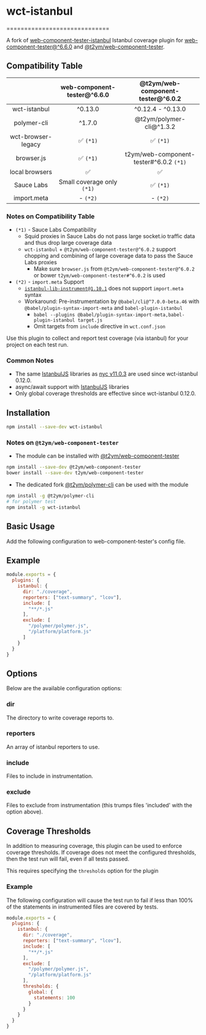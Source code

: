 # wct-istanbul
=============================

A fork of [web-component-tester-istanbul](https://github.com/thedeeno/web-component-tester-istanbul) Istanbul coverage plugin for [web-component-tester@^6.6.0](https://www.npmjs.com/package/web-component-tester) and [@t2ym/web-component-tester](https://github.com/t2ym/web-component-tester/tree/wct6-plugin-scoped).

## Compatibility Table

|                | web-component-tester@^6.6.0 | @t2ym/web-component-tester@^6.0.2 |
|:--------------:|:---------------------------:|:---------------------------------:|
| wct-istanbul   | ^0.13.0                     | ^0.12.4 - ^0.13.0                 |
| polymer-cli    | ^1.7.0                      | @t2ym/polymer-cli@^1.3.2          |
| wct-browser-legacy | ✅ `(*1)`               | ✅ `(*1)`                        |
| browser.js     | ✅ `(*1)`                | t2ym/web-component-tester#^6.0.2 `(*1)` |
| local browsers | ✅                          | ✅                                |
| Sauce Labs     | Small coverage only `(*1)`    | ✅ `(*1)`                       |
| import.meta    | - `(*2)`                      | - `(*2)`                        |

### Notes on Compatibility Table
- `(*1)` - Sauce Labs Compatibility
  - Squid proxies in Sauce Labs do not pass large socket.io traffic data and thus drop large coverage data
  - `wct-istanbul` + `@t2ym/web-component-tester@^6.0.2` support chopping and combining of large coverage data to pass the Sauce Labs proxies
    - Make sure `browser.js` from `@t2ym/web-component-tester@^6.0.2` or bower `t2ym/web-component-tester#^6.0.2` is used
- `(*2)` - `import.meta` Support
  - [`istanbul-lib-instrument@1.10.1`](https://www.npmjs.com/package/istanbul-lib-instrument) does not support `import.meta` syntax
  - Workaround: Pre-instrumentation by `@babel/cli@^7.0.0-beta.46` with `@babel/plugin-syntax-import-meta` and `babel-plugin-istanbul`
    - `babel --plugins @babel/plugin-syntax-import-meta,babel-plugin-istanbul target.js`
    - Omit targets from `include` directive in `wct.conf.json`

Use this plugin to collect and report test coverage (via istanbul) for
your project on each test run.

### Common Notes
- The same [IstanbulJS](https://github.com/istanbuljs/istanbuljs) libraries as [nyc v11.0.3](https://github.com/istanbuljs/nyc) are used since wct-istanbul 0.12.0.
- async/await support with [IstanbulJS](https://github.com/istanbuljs/istanbuljs) libraries
- Only global coverage thresholds are effective since wct-istanbul 0.12.0.

## Installation

```sh
npm install --save-dev wct-istanbul
```

### Notes on `@t2ym/web-component-tester`
- The module can be installed with [@t2ym/web-component-tester](https://github.com/t2ym/web-component-tester/tree/wct6-plugin-scoped)
```sh
npm install --save-dev @t2ym/web-component-tester
bower install --save-dev t2ym/web-component-tester
```
- The dedicated fork [@t2ym/polymer-cli](https://github.com/t2ym/polymer-cli/tree/wct6-plugin) can be used with the module
```sh
npm install -g @t2ym/polymer-cli
# for polymer test
npm install -g wct-istanbul
```

## Basic Usage

Add the following configuration to web-component-tester's config file.

## Example

```js
module.exports = {
  plugins: {
    istanbul: {
      dir: "./coverage",
      reporters: ["text-summary", "lcov"],
      include: [
        "**/*.js"
      ],
      exclude: [
        "/polymer/polymer.js",
        "/platform/platform.js"
      ]
    }
  }
}
```

## Options

Below are the available configuration options:

### dir

The directory to write coverage reports to.

### reporters

An array of istanbul reporters to use.

### include

Files to include in instrumentation.

### exclude

Files to exclude from instrumentation (this trumps files 'included' with
the option above).

## Coverage Thresholds

In addition to measuring coverage, this plugin can be used to enforce
coverage thresholds.  If coverage does not meet the configured thresholds,
then the test run will fail, even if all tests passed.

This requires specifying the `thresholds` option for the plugin

### Example

The following configuration will cause the test run to fail if less
than 100% of the statements in instrumented files are covered by
tests.

```js
module.exports = {
  plugins: {
    istanbul: {
      dir: "./coverage",
      reporters: ["text-summary", "lcov"],
      include: [
        "**/*.js"
      ],
      exclude: [
        "/polymer/polymer.js",
        "/platform/platform.js"
      ],
      thresholds: {
        global: {
          statements: 100
        }
      }
    }
  }
}
```
